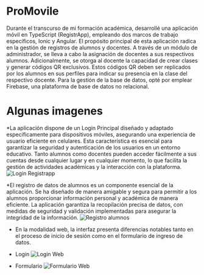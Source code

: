 # ProMovile

Durante el transcurso de mi formación académica, desarrollé una aplicación móvil en TypeScript (RegistrApp), empleando dos marcos de trabajo específicos, Ionic y Angular. El propósito principal de esta aplicación radica en la gestión de registros de alumnos y docentes. A través de un módulo de administrador, se lleva a cabo la asignación de docentes a sus respectivos alumnos. Adicionalmente, se otorga al docente la capacidad de crear clases y generar códigos QR exclusivos. Estos códigos QR deben ser replicados por los alumnos en sus perfiles para indicar su presencia en la clase del respectivo docente. Para la gestión de la base de datos, opté por emplear Firebase, una plataforma de base de datos no relacional.


# Algunas imagenes

*La aplicación dispone de un Login Principal diseñado y adaptado específicamente para dispositivos móviles, asegurando una experiencia de usuario eficiente en celulares. Esta característica es esencial para garantizar la seguridad y autenticación de los usuarios en un entorno educativo. Tanto alumnos como docentes pueden acceder fácilmente a sus cuentas desde cualquier lugar y en cualquier momento, lo que facilita la gestión de actividades académicas y la interacción con la plataforma.
  ![Login Registrapp](https://github.com/JaimeAndresG/ProMovile/assets/101838917/1a011dba-4471-46c8-b8aa-7452baaddd05)

*El registro de datos de alumnos es un componente esencial de la aplicación. Se ha diseñado de manera amigable y segura para permitir a los alumnos proporcionar información personal y académica de manera eficiente. La aplicación garantiza la recopilación precisa de datos, con medidas de seguridad y validación implementadas para asegurar la integridad de la información.
  ![Registro alumnos](https://github.com/JaimeAndresG/ProMovile/assets/101838917/f7959afe-358d-4cf3-acf7-80029eeaa672)

* En la modalidad web, la interfaz presenta diferencias notables tanto en el proceso de inicio de sesión como en el formulario de ingreso de datos.
* Login
  ![Login Web](https://github.com/JaimeAndresG/ProMovile/assets/101838917/022ed4bf-1b25-4149-9ede-a3e79260ecbd)

* Formulario
  ![Formulario Web](https://github.com/JaimeAndresG/ProMovile/assets/101838917/017709d2-3f20-4950-b257-0e0b2139b2d4)



